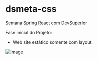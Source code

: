 # dsmeta-css
Semana Spring React com DevSuperior

Fase inicial do Projeto:
  - Web site estático somente com layout.
  
  ![image](https://user-images.githubusercontent.com/55770645/178075025-f954e94d-58f5-4c12-892a-19e2e8cf2a12.png)
